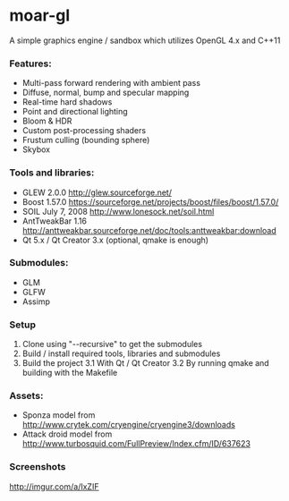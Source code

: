 # moar-gl

A simple graphics engine / sandbox which utilizes OpenGL 4.x and C++11

### Features:
- Multi-pass forward rendering with ambient pass
- Diffuse, normal, bump and specular mapping
- Real-time hard shadows
- Point and directional lighting
- Bloom & HDR
- Custom post-processing shaders
- Frustum culling (bounding sphere)
- Skybox

### Tools and libraries:

- GLEW 2.0.0 http://glew.sourceforge.net/
- Boost 1.57.0 https://sourceforge.net/projects/boost/files/boost/1.57.0/
- SOIL July 7, 2008 http://www.lonesock.net/soil.html
- AntTweakBar 1.16 http://anttweakbar.sourceforge.net/doc/tools:anttweakbar:download
- Qt 5.x / Qt Creator 3.x (optional, qmake is enough)

### Submodules:

- GLM
- GLFW
- Assimp

### Setup

1. Clone using "--recursive" to get the submodules
2. Build / install required tools, libraries and submodules
3. Build the project
3.1 With Qt / Qt Creator
3.2 By running qmake and building with the Makefile

### Assets:

- Sponza model from http://www.crytek.com/cryengine/cryengine3/downloads
- Attack droid model from http://www.turbosquid.com/FullPreview/Index.cfm/ID/637623

### Screenshots

http://imgur.com/a/IxZIF
